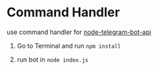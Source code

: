 # Command Handler 

use command handler for [node-telegram-bot-api](https://www.npmjs.com/package/node-telegram-bot-api)


1. Go to Terminal and run `npm install` 

2. run bot in `node index.js`
